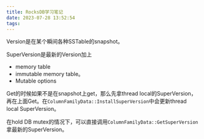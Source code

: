 ```yaml
---
title: RocksDB学习笔记
date: 2023-07-28 13:52:54
tags:
---
```


Version是在某个瞬间各种SSTable的snapshot。

SuperVersion是最新的Version加上

- memory table
- immutable memory table。
- Mutable options

Get的时候如果不是在snapshot上get，那么先拿thread local的SuperVersion，再在上面Get。在`ColumnFamilyData::InstallSuperVersion`中会更新thread local SuperVersion。

在hold DB mutex的情况下，可以直接调用`ColumnFamilyData::GetSuperVersion`拿最新的SuperVersion。
